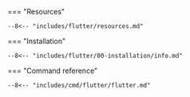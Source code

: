 === "Resources"

    --8<-- "includes/flutter/resources.md"

=== "Installation"

    --8<-- "includes/flutter/00-installation/info.md"

=== "Command reference"

    --8<-- "includes/cmd/flutter/flutter.md"


